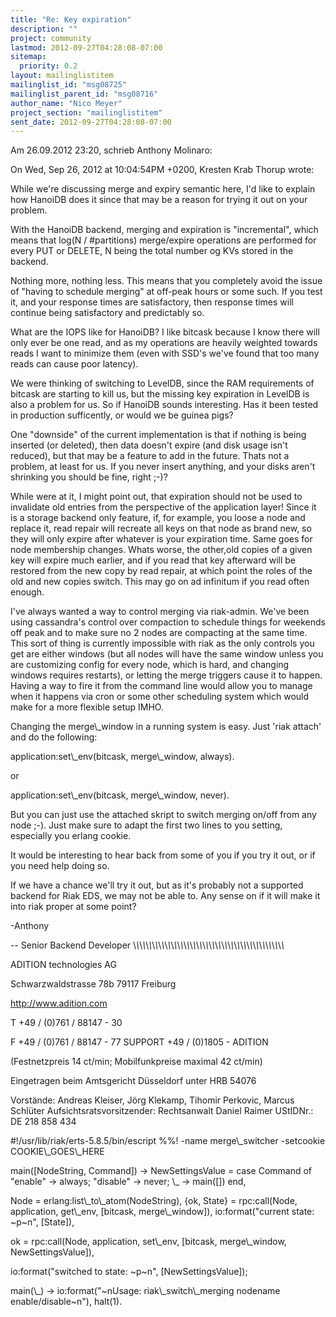 ```yaml
---
title: "Re: Key expiration"
description: ""
project: community
lastmod: 2012-09-27T04:28:08-07:00
sitemap:
  priority: 0.2
layout: mailinglistitem
mailinglist_id: "msg08725"
mailinglist_parent_id: "msg08716"
author_name: "Nico Meyer"
project_section: "mailinglistitem"
sent_date: 2012-09-27T04:28:08-07:00
---
```


Am 26.09.2012 23:20, schrieb Anthony Molinaro:

On Wed, Sep 26, 2012 at 10:04:54PM +0200, Kresten Krab Thorup wrote:

While we're discussing merge and expiry semantic here, I'd like to explain how 
HanoiDB does it since that may be a reason for trying it out on your problem.

With the HanoiDB backend, merging and expiration is "incremental", which means 
that log(N / #partitions) merge/expire operations are performed for every PUT or DELETE, 
N being the total number og KVs stored in the backend.

Nothing more, nothing less. This means that you completely avoid the issue of 
"having to schedule merging" at off-peak hours or some such. If you test it, 
and your response times are satisfactory, then response times will continue being 
satisfactory and predictably so.

What are the IOPS like for HanoiDB? I like bitcask because I know there will
only ever be one read, and as my operations are heavily weighted towards reads
I want to minimize them (even with SSD's we've found that too many reads can
cause poor latency).


We were thinking of switching to LevelDB, since the RAM requirements of 
bitcask are starting to kill us, but the missing key expiration in 
LevelDB is also a problem for us. So if HanoiDB sounds interesting. Has 
it been tested in production sufficently, or would we be guinea pigs?

One "downside" of the current implementation is that if nothing is being 
inserted (or deleted), then data doesn't expire (and disk usage isn't reduced), but that 
may be a feature to add in the future.
Thats not a problem, at least for us. If you never insert anything, and 
your disks aren't shrinking you should be fine, right ;-)?


While were at it, I might point out, that expiration should not be used 
to invalidate old entries from the perspective of the application layer! 
Since it is a storage backend only feature, if, for example, you loose a 
node and replace it, read repair will recreate all keys on that node as 
brand new, so they will only expire after whatever is your expiration 
time. Same goes for node membership changes. Whats worse, the other,old 
copies of a given key will expire much earlier, and if you read that key 
afterward will be restored from the new copy by read repair, at which 
point the roles of the old and new copies switch. This may go on ad 
infinitum if you read often enough.

I've always wanted a way to control merging via riak-admin. We've been using
cassandra's control over compaction to schedule things for weekends off peak
and to make sure no 2 nodes are compacting at the same time. This sort of
thing is currently impossible with riak as the only controls you get are
either windows (but all nodes will have the same window unless you are
customizing config for every node, which is hard, and changing windows
requires restarts), or letting the merge triggers cause it to happen.
Having a way to fire it from the command line would allow you to manage
when it happens via cron or some other scheduling system which would
make for a more flexible setup IMHO.


Changing the merge\\_window in a running system is easy. Just 'riak 
attach' and do the following:


application:set\\_env(bitcask, merge\\_window, always).

or

application:set\\_env(bitcask, merge\\_window, never).

But you can just use the attached skript to switch merging on/off from 
any node ;-). Just make sure to adapt the first two lines to you 
setting, especially you erlang cookie.

It would be interesting to hear back from some of you if you try it out, or if 
you need help doing so.

If we have a chance we'll try it out, but as it's probably not a supported
backend for Riak EDS, we may not be able to. Any sense on if it will
make it into riak proper at some point?

-Anthony

--
Senior Backend Developer
\\_\\_\\_\\_\\_\\_\\_\\_\\_\\_\\_\\_\\_\\_\\_\\_\\_\\_\\_\\_\\_\\_\\_\\_\\_\\_\\_\\_\\_\\_\\_\\_\\_\\_\\_\\_\\_\\_\\_\\_\\_\\_\\_\\_\\_\\_\\_\\_

ADITION technologies AG

Schwarzwaldstrasse 78b
79117 Freiburg

http://www.adition.com

T +49 / (0)761 / 88147 - 30

F +49 / (0)761 / 88147 - 77
SUPPORT +49 / (0)1805 - ADITION

(Festnetzpreis 14 ct/min; Mobilfunkpreise maximal 42 ct/min)

Eingetragen beim Amtsgericht Düsseldorf unter HRB 54076

Vorstände: Andreas Kleiser, Jörg Klekamp, Tihomir Perkovic, Marcus Schlüter
Aufsichtsratsvorsitzender: Rechtsanwalt Daniel Raimer
UStIDNr.: DE 218 858 434

#!/usr/lib/riak/erts-5.8.5/bin/escript
%%! -name merge\\_switcher -setcookie COOKIE\\_GOES\\_HERE

main([NodeString, Command]) -&gt;
 NewSettingsValue =
 case Command of
 "enable" -&gt; always;
 "disable" -&gt; never;
 \\_ -&gt; main([])
 end,

 Node = erlang:list\\_to\\_atom(NodeString),
 {ok, State} = rpc:call(Node, application, get\\_env, [bitcask, merge\\_window]),
 io:format("current state: ~p~n", [State]),

 ok = rpc:call(Node, application, set\\_env, [bitcask, merge\\_window, 
NewSettingsValue]),
 
 io:format("switched to state: ~p~n", [NewSettingsValue]);

main(\\_) -&gt;
 io:format("~nUsage: riak\\_switch\\_merging nodename enable/disable~n"),
 halt(1).

